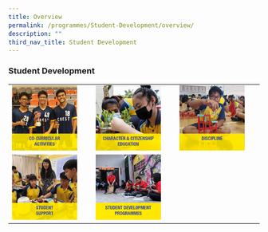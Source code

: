 ```yaml
---
title: Overview
permalink: /programmes/Student-Development/overview/
description: ""
third_nav_title: Student Development
---
```

### Student Development

|  |  |  |
|---|---|---|
| <a href="https://moe-crestsec-staging.netlify.app/cca/programmes/student-development/permalink"><img style="width:85%" src="/images/sd1.png"></a> | <a href="https://moe-crestsec-staging.netlify.app/character-and-citizenship-education/programmes/student-development/permalink"><img style="width:85%" src="/images/sd2.png"></a>  | <a href="https://moe-crestsec-staging.netlify.app/discipline/programmes/student-development/permalink"><img style="width:85%" src="/images/sd3.png"></a> |
| <a href="https://moe-crestsec-staging.netlify.app/student-support/programmes/student-development/permalink"><img style="width:85%" src="/images/sd4.png"></a> | <a href="https://moe-crestsec-staging.netlify.app/studnet-development-programmes/programmes/student-development/permalink"><img style="width:85%" src="/images/sd5.png"></a> |  |